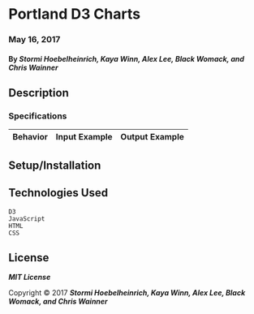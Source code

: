 # Portland D3 Charts

### May 16, 2017

#### By *_Stormi Hoebelheinrich, Kaya Winn, Alex Lee, Black Womack, and Chris Wainner_*

## Description

### Specifications

| Behavior | Input Example | Output Example |
|----------|:-------------:|:--------------:|

## Setup/Installation

## Technologies Used

`D3`  
`JavaScript`  
`HTML`  
`CSS`  

## License

**_MIT License_**

Copyright &copy; 2017 **_Stormi Hoebelheinrich, Kaya Winn, Alex Lee, Black Womack, and Chris Wainner_**